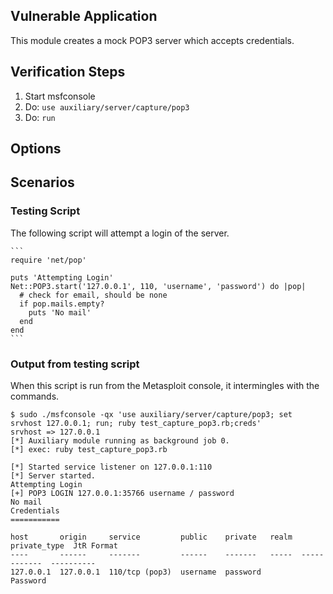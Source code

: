 ## Vulnerable Application

This module creates a mock POP3 server which accepts credentials.

## Verification Steps

  1. Start msfconsole
  2. Do: ```use auxiliary/server/capture/pop3```
  3. Do: ```run```

## Options

## Scenarios

### Testing Script

The following script will attempt a login of the server.

    ```
    require 'net/pop'
    
    puts 'Attempting Login'
    Net::POP3.start('127.0.0.1', 110, 'username', 'password') do |pop|
      # check for email, should be none
      if pop.mails.empty?
        puts 'No mail'
      end
    end
    ```

### Output from testing script

When this script is run from the Metasploit console, it intermingles with the commands.

```
$ sudo ./msfconsole -qx 'use auxiliary/server/capture/pop3; set srvhost 127.0.0.1; run; ruby test_capture_pop3.rb;creds'
srvhost => 127.0.0.1
[*] Auxiliary module running as background job 0.
[*] exec: ruby test_capture_pop3.rb

[*] Started service listener on 127.0.0.1:110 
[*] Server started.
Attempting Login
[+] POP3 LOGIN 127.0.0.1:35766 username / password
No mail
Credentials
===========

host       origin     service         public    private   realm  private_type  JtR Format
----       ------     -------         ------    -------   -----  ------------  ----------
127.0.0.1  127.0.0.1  110/tcp (pop3)  username  password         Password      

```
